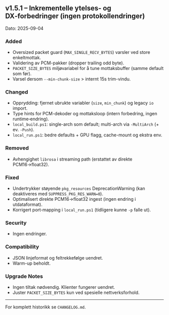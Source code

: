 ## v1.5.1 – Inkrementelle ytelses- og DX‑forbedringer (ingen protokollendringer)

Dato: 2025-09-04

### Added
- Oversized packet guard (`MAX_SINGLE_RECV_BYTES`) varsler ved store enkeltmottak.
- Validering av PCM-pakker (dropper trailing odd byte).
- `PACKET_SIZE_BYTES` miljøvariabel for å tune mottaksbuffer (samme default som før).
- Varsel dersom `--min-chunk-size` > internt 15s trim-vindu.

### Changed
- Opprydding: fjernet ubrukte variabler (`size`, `min_chunk`) og legacy `io` import.
- Type hints for PCM-dekoder og mottaksloop (intern forbedring, ingen runtime‑endring).
- `local_build.ps1`: single-arch som default; multi-arch via `-MultiArch` (+ ev. `-Push`).
- `local_run.ps1`: bedre defaults + GPU flagg, cache-mount og ekstra env.

### Removed
- Avhengighet `librosa` i streaming path (erstattet av direkte PCM16→float32).

### Fixed
- Undertrykker støyende `pkg_resources` DeprecationWarning (kan deaktiveres med `SUPPRESS_PKG_RES_WARN=0`).
- Optimalisert direkte PCM16→float32 ingest (ingen endring i utdataformat).
- Korrigert port‑mapping i `local_run.ps1` (tidligere kunne `-p` falle ut).

### Security
- Ingen endringer.

### Compatibility
- JSON linjeformat og feltrekkefølge uendret.
- Warm-up beholdt.

### Upgrade Notes
- Ingen tiltak nødvendig. Klienter fungerer uendret.
- Juster `PACKET_SIZE_BYTES` kun ved spesielle nettverksforhold.

---
For komplett historikk se `CHANGELOG.md`.